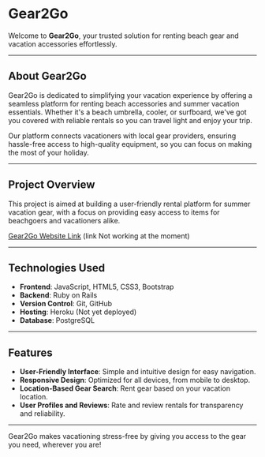 # Gear2Go

Welcome to **Gear2Go**, your trusted solution for renting beach gear and vacation accessories effortlessly.

---

## About Gear2Go
Gear2Go is dedicated to simplifying your vacation experience by offering a seamless platform for renting beach accessories and summer vacation essentials. Whether it's a beach umbrella, cooler, or surfboard, we've got you covered with reliable rentals so you can travel light and enjoy your trip.

Our platform connects vacationers with local gear providers, ensuring hassle-free access to high-quality equipment, so you can focus on making the most of your holiday.

---

## Project Overview
This project is aimed at building a user-friendly rental platform for summer vacation gear, with a focus on providing easy access to items for beachgoers and vacationers alike.

[Gear2Go Website Link](https://www.gear2go.com) (link Not working at the moment)

---

## Technologies Used
- **Frontend**: JavaScript, HTML5, CSS3, Bootstrap
- **Backend**: Ruby on Rails
- **Version Control**: Git, GitHub
- **Hosting**: Heroku (Not yet deployed)
- **Database**: PostgreSQL

---

## Features
- **User-Friendly Interface**: Simple and intuitive design for easy navigation.
- **Responsive Design**: Optimized for all devices, from mobile to desktop.
- **Location-Based Gear Search**: Rent gear based on your vacation location.
- **User Profiles and Reviews**: Rate and review rentals for transparency and reliability.

---

Gear2Go makes vacationing stress-free by giving you access to the gear you need, wherever you are!


